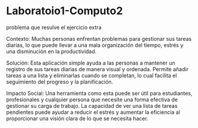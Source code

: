 # Laboratoio1-Computo2
problema que resulve el ejercicio extra

Contexto: Muchas personas enfrentan problemas para gestionar sus tareas diarias, lo que puede llevar a una mala organización del tiempo, estrés y una disminución en la productividad.

Solución: Esta aplicación simple ayuda a las personas a mantener un registro de sus tareas diarias de manera visual y ordenada. Permite añadir tareas a una lista y eliminarlas cuando se completan, lo cual facilita el seguimiento del progreso y la planificación.

Impacto Social: Una herramienta como esta puede ser útil para estudiantes, profesionales y cualquier persona que necesite una forma efectiva de gestionar su carga de trabajo. La capacidad de ver una lista de tareas pendientes puede ayudar a reducir el estrés y aumentar la eficiencia al proporcionar una visión clara de lo que se necesita hacer.
